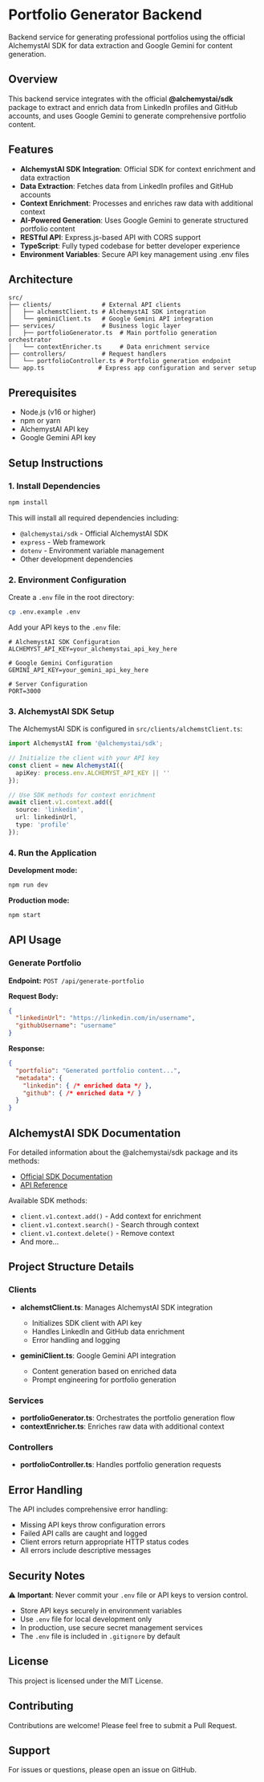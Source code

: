 # Portfolio Generator Backend

Backend service for generating professional portfolios using the official AlchemystAI SDK for data extraction and Google Gemini for content generation.

## Overview

This backend service integrates with the official **@alchemystai/sdk** package to extract and enrich data from LinkedIn profiles and GitHub accounts, and uses Google Gemini to generate comprehensive portfolio content.

## Features

- **AlchemystAI SDK Integration**: Official SDK for context enrichment and data extraction
- **Data Extraction**: Fetches data from LinkedIn profiles and GitHub accounts
- **Context Enrichment**: Processes and enriches raw data with additional context
- **AI-Powered Generation**: Uses Google Gemini to generate structured portfolio content
- **RESTful API**: Express.js-based API with CORS support
- **TypeScript**: Fully typed codebase for better developer experience
- **Environment Variables**: Secure API key management using .env files

## Architecture

```
src/
├── clients/              # External API clients
│   ├── alchemstClient.ts # AlchemystAI SDK integration
│   └── geminiClient.ts   # Google Gemini API integration
├── services/             # Business logic layer
│   ├── portfolioGenerator.ts  # Main portfolio generation orchestrator
│   └── contextEnricher.ts     # Data enrichment service
├── controllers/          # Request handlers
│   └── portfolioController.ts # Portfolio generation endpoint
└── app.ts               # Express app configuration and server setup
```

## Prerequisites

- Node.js (v16 or higher)
- npm or yarn
- AlchemystAI API key
- Google Gemini API key

## Setup Instructions

### 1. Install Dependencies

```bash
npm install
```

This will install all required dependencies including:
- `@alchemystai/sdk` - Official AlchemystAI SDK
- `express` - Web framework
- `dotenv` - Environment variable management
- Other development dependencies

### 2. Environment Configuration

Create a `.env` file in the root directory:

```bash
cp .env.example .env
```

Add your API keys to the `.env` file:

```env
# AlchemystAI SDK Configuration
ALCHEMYST_API_KEY=your_alchemystai_api_key_here

# Google Gemini Configuration
GEMINI_API_KEY=your_gemini_api_key_here

# Server Configuration
PORT=3000
```

### 3. AlchemystAI SDK Setup

The AlchemystAI SDK is configured in `src/clients/alchemstClient.ts`:

```typescript
import AlchemystAI from '@alchemystai/sdk';

// Initialize the client with your API key
const client = new AlchemystAI({
  apiKey: process.env.ALCHEMYST_API_KEY || ''
});

// Use SDK methods for context enrichment
await client.v1.context.add({
  source: 'linkedin',
  url: linkedinUrl,
  type: 'profile'
});
```

### 4. Run the Application

**Development mode:**
```bash
npm run dev
```

**Production mode:**
```bash
npm start
```

## API Usage

### Generate Portfolio

**Endpoint:** `POST /api/generate-portfolio`

**Request Body:**
```json
{
  "linkedinUrl": "https://linkedin.com/in/username",
  "githubUsername": "username"
}
```

**Response:**
```json
{
  "portfolio": "Generated portfolio content...",
  "metadata": {
    "linkedin": { /* enriched data */ },
    "github": { /* enriched data */ }
  }
}
```

## AlchemystAI SDK Documentation

For detailed information about the @alchemystai/sdk package and its methods:

- [Official SDK Documentation](https://www.npmjs.com/package/@alchemystai/sdk)
- [API Reference](https://github.com/Alchemyst-ai/alchemyst-sdk/blob/HEAD/api.md)

Available SDK methods:
- `client.v1.context.add()` - Add context for enrichment
- `client.v1.context.search()` - Search through context
- `client.v1.context.delete()` - Remove context
- And more...

## Project Structure Details

### Clients
- **alchemstClient.ts**: Manages AlchemystAI SDK integration
  - Initializes SDK client with API key
  - Handles LinkedIn and GitHub data enrichment
  - Error handling and logging
  
- **geminiClient.ts**: Google Gemini API integration
  - Content generation based on enriched data
  - Prompt engineering for portfolio generation

### Services
- **portfolioGenerator.ts**: Orchestrates the portfolio generation flow
- **contextEnricher.ts**: Enriches raw data with additional context

### Controllers
- **portfolioController.ts**: Handles portfolio generation requests

## Error Handling

The API includes comprehensive error handling:
- Missing API keys throw configuration errors
- Failed API calls are caught and logged
- Client errors return appropriate HTTP status codes
- All errors include descriptive messages

## Security Notes

⚠️ **Important**: Never commit your `.env` file or API keys to version control.

- Store API keys securely in environment variables
- Use `.env` file for local development only
- In production, use secure secret management services
- The `.env` file is included in `.gitignore` by default

## License

This project is licensed under the MIT License.

## Contributing

Contributions are welcome! Please feel free to submit a Pull Request.

## Support

For issues or questions, please open an issue on GitHub.
